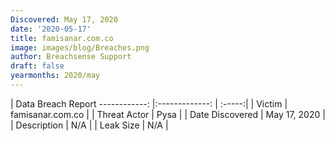 ```yaml
---
Discovered: May 17, 2020
date: '2020-05-17'
title: famisanar.com.co
image: images/blog/Breaches.png
author: Breachsense Support
draft: false
yearmonths: 2020/may
---
```



| Data Breach Report
------------:   |:-------------:    | :-----:|
| Victim    | famisanar.com.co      | 
| Threat Actor    | Pysa      | 
| Date Discovered    | May 17, 2020      | 
| Description    | N/A      | 
| Leak Size    | N/A      | 

